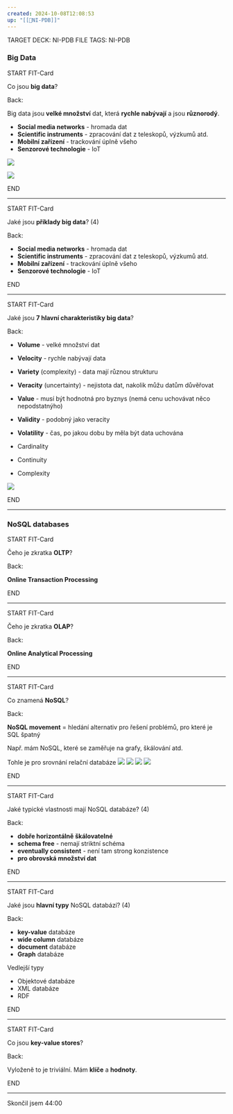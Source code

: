 ```yaml
---
created: 2024-10-08T12:08:53
up: "[[📖NI-PDB]]"
---
```


TARGET DECK: NI-PDB
FILE TAGS: NI-PDB

### Big Data

START
FIT-Card

Co jsou **big data**?

Back:

Big data jsou **velké množství** dat, která **rychle nabývají** a jsou **různorodý**.

<!-- ExampleStart -->
- **Social media networks** - hromada dat
- **Scientific instruments** - zpracování dat z teleskopů, výzkumů atd.
- **Mobilní zařízení** - trackování úplně všeho
- **Senzorové technologie** - IoT
<!-- ExampleEnd -->

<!-- DetailInfoStart -->
![](../../Assets/Pasted%20image%2020241008121653.png)
<!-- DetailInfoEnd -->

<!-- OtherInfoStart -->
![](../../Assets/Pasted%20image%2020241008121202.png)
<!-- OtherInfoEnd -->

END

---


START
FIT-Card

Jaké jsou **příklady big data**? (4)

Back:

- **Social media networks** - hromada dat
- **Scientific instruments** - zpracování dat z teleskopů, výzkumů atd.
- **Mobilní zařízení** - trackování úplně všeho
- **Senzorové technologie** - IoT

END

---

START
FIT-Card

Jaké jsou **7 hlavní charakteristiky big data**?

Back:

- **Volume** - velké množství dat
- **Velocity** - rychle nabývají data
- **Variety** (complexity) - data mají různou strukturu
- **Veracity** (uncertainty) - nejistota dat, nakolik můžu datům důvěřovat
- **Value** - musí být hodnotná pro byznys (nemá cenu uchovávat něco nepodstatnýho)
- **Validity** - podobný jako veracity
- **Volatility** - čas, po jakou dobu by měla být data uchována

- Cardinality
- Continuity
- Complexity

<!-- DetailInfoStart -->
![](../../Assets/Pasted%20image%2020241008122821.png)
<!-- DetailInfoEnd -->

END

---

### NoSQL databases


START
FIT-Card

Čeho je zkratka **OLTP**?

Back:

**Online Transaction Processing**

END

---


START
FIT-Card

Čeho je zkratka **OLAP**?

Back:

**Online Analytical Processing**

END

---


START
FIT-Card

Co znamená **NoSQL**?

Back:

**NoSQL movement** = hledání alternativ pro řešení problémů, pro které je SQL špatný

<!-- ExampleStart -->
Např. mám NoSQL, které se zaměřuje na grafy, škálování atd.
<!-- ExampleEnd -->


<!-- DetailInfoStart --> 
Tohle je pro srovnání relační databáze
![](../../Assets/Pasted%20image%2020241009142251.png)
![](../../Assets/Pasted%20image%2020241009142331.png)
![](../../Assets/Pasted%20image%2020241009142427.png)
![](../../Assets/Pasted%20image%2020241009142507.png)
<!-- DetailInfoEnd -->


END

---


START
FIT-Card

Jaké typické vlastnosti mají NoSQL databáze? (4)

Back:

- **dobře horizontálně škálovatelné**
- **schema free** - nemají striktní schéma
- **eventually consistent** - není tam strong konzistence
- **pro obrovská množství dat**

END

---


START
FIT-Card

Jaké jsou **hlavní typy** NoSQL databází? (4)

Back:

- **key-value** databáze
- **wide column** databáze
- **document** databáze
- **Graph** databáze

Vedlejší typy
- Objektové databáze
- XML databáze
- RDF

END

---


START
FIT-Card

Co jsou **key-value stores**?

Back:

Vyloženě to je triviální. Mám **klíče** a **hodnoty**.

END

---

Skončil jsem 44:00